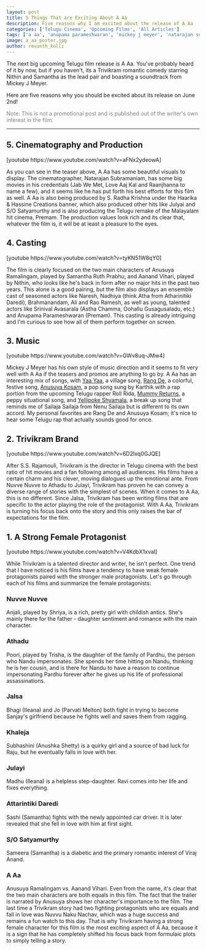 ```yaml
---
layout: post
title: 5 Things That are Exciting About A Aa
description: Five reasons why I am excited about the release of A Aa
categories: ['Telugu Cinema', 'Upcoming Films', 'All Articles']
tags: ['a aa', 'anupama parameshwaran', 'mickey j meyer', 'natarajan subramaniam', 'nithin', 'samantha', 'trivikram']
image: a_aa_poster.jpg
author: revanth_kolli
---
```


The next big upcoming Telugu film release is A Aa. You've probably heard of it by now, but if you haven't, its a Trivikram romantic comedy starring Nithin and Samantha as the lead pair and boasting a soundtrack from Mickey J Meyer.

Here are five reasons why you should be excited about its release on June 2nd!

<span style="color:#808080;">Note: This is not a promotional post and is published out of the writer's own interest in the film.</span>

<hr />

<h2><span class="review_header">5. Cinematography and Production</span></h2>
[youtube https://www.youtube.com/watch?v=aFNx2ydeowA]

As you can see in the teaser above, A Aa has some beautiful visuals to display. The cinematographer, Natarajan Subramaniam, has some big movies in his credentials (Jab We Met, Love Aaj Kal and Raanjhanna to name a few), and it seems like he has put forth his best efforts for this film as well. A Aa is also being produced by S. Radha Krishna under the Haarika &amp; Hassine Creations banner, which also produced other hits like Julyai and S/O Satyamurthy and is also producing the Telugu remake of the Malayalam hit cinema, Premam. The production values look rich and its clear that, whatever the film is, it will be at least a pleasure to the eyes.

<h2><span class="review_header">4. Casting</span></h2>
[youtube https://www.youtube.com/watch?v=tyKN51W8qY0]

The film is clearly focused on the two main characters of Anusuya Ramalingam, played by Samantha Ruth Prabhu, and Aanand Vihari, played by Nithin, who looks like he's back in form after no major hits in the past two years. This alone is a good pairing, but the film also displays an ensemble cast of seasoned actors like Naresh, Nadhiya (think Atha from Atharinitiki Daredi), Brahmanandam, Ali and Rao Ramesh, as well as young, talented actors like Srinival Avasarala (Astha Chamma, Oohallu Gusagusaladu, etc.) and Anupama Parameshwaran (Premam). This casting is already intriguing and I'm curious to see how all of them perform together on screen.

<h2><span class="review_header">3. Music</span></h2>
[youtube https://www.youtube.com/watch?v=GWv8uq-JMw4]

Mickey J Meyer has his own style of music direction and it seems to fit very well with A Aa if the teasers and promos are anything to go by. A Aa has an interesting mix of songs, with <a href="https://www.youtube.com/watch?v=MALcPfRF4ek" target="_blank">Yaa Yaa</a>, a village song, <a href="https://www.youtube.com/watch?v=ySo5O2waS9o" target="_blank">Rang De</a>, a colorful, festive song, <a href="https://www.youtube.com/watch?v=RFj_RbKIzZ0" target="_blank">Anusuya Kosam</a>, a pop song sung by Karthik with a rap portion from the upcoming Telugu rapper Roll Rida, <a href="https://www.youtube.com/watch?v=ne1iIzJ6lWU" target="_blank">Mummy Returns</a>, a peppy situational song, and <a href="https://www.youtube.com/watch?v=U3ANY12L-eM" target="_blank">Yellipoke Shyamala</a>, a break up song that reminds me of Sailaja Sailaja from Nenu Sailaja but is different to its own accord. My personal favorites are Rang De and Anusuya Kosam; it's nice to hear some Telugu rap that actually sounds good for once.

<h2><span class="review_header">2. Trivikram Brand</span></h2>
[youtube https://www.youtube.com/watch?v=6D2Ixq0GJQE]

After S.S. Rajamouli, Trivikram is the director in Telugu cinema with the best ratio of hit movies and a fan following among all audiences. His films have a certain charm and his clever, moving dialogues up the emotional ante. From Nuvve Nuvve to Athadu to Julayi, Trivikram has proven he can convey a diverse range of stories with the simplest of scenes. When it comes to A Aa, this is no different. Since Jalsa, Trivikram has been writing films that are specific to the actor playing the role of the protagonist. With A Aa, Trivikram is turning his focus back onto the story and this only raises the bar of expectations for the film.

<h2><span class="review_header">1. A Strong Female Protagonist</span></h2>
[youtube https://www.youtube.com/watch?v=V4KdbX1xvaI]

While Trivikram is a talented director and writer, he isn't perfect. One trend that I have noticed is his films have a tendency to have weak female protagonists paired with the stronger male protagonists. Let's go through each of his films and summarize the female protagonists:
<h3>Nuvve Nuvve</h3>
Anjali, played by Shriya, is a rich, pretty girl with childish antics. She's mainly there for the father - daughter sentiment and romance with the main character.
<h3>Athadu</h3>
Poori, played by Trisha, is the daughter of the family of Pardhu, the person who Nandu impersonates. She spends her time hitting on Nandu, thinking he is her cousin, and is there for Nandu to have a reason to continue impersonating Pardhu forever after he gives up his life of professional assassinations.
<h3>Jalsa</h3>
Bhagi (Ileana) and Jo (Parvati Melton) both fight in trying to become Sanjay's girlfriend because he fights well and saves them from ragging.
<h3>Khaleja</h3>
Subhashini (Anushka Shetty) is a quirky girl and a source of bad luck for Raju, but he eventually falls in love with her.
<h3>Julayi</h3>
Madhu (Ileana) is a helpless step-daughter. Ravi comes into her life and fixes everything.
<h3>Attarintiki Daredi</h3>
Sashi (Samantha) fights with the newly appointed car driver. It is later revealed that she fell in love with him at first sight.
<h3>S/O Satyamurthy</h3>
Sameera (Samantha) is a diabetic and the primary romantic interest of Viraj Anand.
<h3>A Aa</h3>
Anusuya Ramalingam vs. Aanand Vihari. Even from the name, it's clear that the two main characters are both equals in this film. The fact that the trailer is narrated by Anusuya shows her character's importance to the film. The last time a Trivikram story had two fighting protagonists who are equals and fall in love was Nuvvu Naku Nachav, which was a huge success and remains a fun watch to this day. That is why Trivikram having a strong female character for this film is the most exciting aspect of A Aa, because it is a sign that he has completely shifted his focus back from formulaic plots to simply telling a story.
